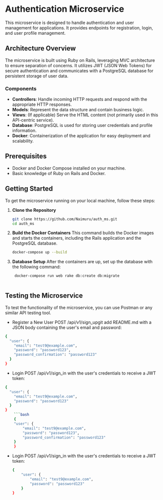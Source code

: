 # Authentication Microservice

This microservice is designed to handle authentication and user management for applications. It provides endpoints for registration, login, and user profile management.

## Architecture Overview

The microservice is built using Ruby on Rails, leveraging MVC architecture to ensure separation of concerns. It utilizes JWT (JSON Web Tokens) for secure authentication and communicates with a PostgreSQL database for persistent storage of user data.

### Components

- **Controllers**: Handle incoming HTTP requests and respond with the appropriate HTTP responses.
- **Models**: Represent the data structure and contain business logic.
- **Views**: (If applicable) Serve the HTML content (not primarily used in this API-centric service).
- **Database**: PostgreSQL is used for storing user credentials and profile information.
- **Docker**: Containerization of the application for easy deployment and scalability.

## Prerequisites

- Docker and Docker Compose installed on your machine.
- Basic knowledge of Ruby on Rails and Docker.

## Getting Started

To get the microservice running on your local machine, follow these steps:

1. **Clone the Repository**

   ```bash
   git clone https://github.com/Naimuru/auth_ms.git
   cd auth_ms

2. **Build the Docker Containers**
This command builds the Docker images and starts the containers, including the Rails application and the PostgreSQL database.

    ```bash
    docker-compose up --build
    

3. **Database Setup**
After the containers are up, set up the database with the following command:

   ```bash
    docker-compose run web rake db:create db:migrate
    

## Testing the Microservice

To test the functionality of the microservice, you can use Postman or any similar API testing tool.

- Register a New User
POST /api/v1/sign_upgit add README.md
 with a JSON body containing the user's email and password:

```bash
{
  "user": {
    "email": "test9@example.com",
    "password": "password123",
    "password_confirmation": "password123"
  }
}
```
- Login
POST /api/v1/sign_in with the user's credentials to receive a JWT token:
```bash
{
  "user": {
    "email": "test9@example.com",
    "password": "password123"
  }
}
    ```bash
    {
    "user": {
        "email": "test9@example.com",
        "password": "password123",
        "password_confirmation": "password123"
    }
    }
```
- Login
POST /api/v1/sign_in with the user's credentials to receive a JWT token:

    ```bash
    {
        "user": {
            "email": "test9@example.com",
            "password": "password123"
        }
    }
